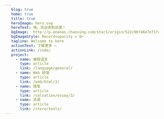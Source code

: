 ```yaml
---
   blog: true
   home: true
   title: true
   heroImage: hero.svg
   heroText: 嗨，欢迎来到这里！
   bgImage:  http://p.ananas.chaoxing.com/star3/origin/522c96f46e7ef1f4c09607b6d9af7d44.png
   bgImageStyle: Record<opacity = 0>
   tagline: Welcome to here
   actionText: 了解更多 →
   actionLink: /code/
   project:
     - name: 编程语言
       type: article
       link: /language/general/
     - name: Web 前端
       type: article
       link: /web/html/1/
     - name: 随笔
       type: article
       link: /salvation/essay/3/
     - name: 资源
       type: article
       link: /store/tools/
---
```


